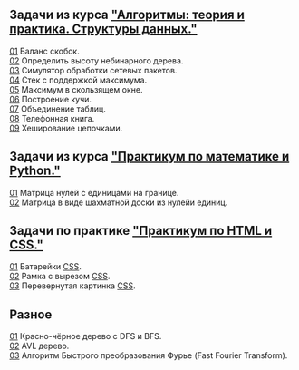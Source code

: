 ## Задачи из курса ["Алгоритмы: теория и практика. Структуры данных."](https://stepik.org/course/1547/syllabus)

[01](https://github.com/megamott/JavaAlgorithms/blob/master/src/stepik_algorithms_structures/Brackets.java) Баланс скобок.  
[02](https://github.com/megamott/JavaAlgorithms/blob/master/src/stepik_algorithms_structures/TreeHeight.java) Определить высоту небинарного дерева.  
[03](https://github.com/megamott/JavaAlgorithms/blob/master/src/stepik_algorithms_structures/NetworkPackage.java) Симулятор обработки сетевых пакетов.  
[04](https://github.com/megamott/JavaAlgorithms/blob/master/src/stepik_algorithms_structures/StackWithMax.java) Стек с поддержкой максимума.  
[05](https://github.com/megamott/JavaAlgorithms/blob/master/src/stepik_algorithms_structures/SlidingWindow.java) Максимум в скользящем окне.  
[06](https://github.com/megamott/JavaAlgorithms/blob/master/src/stepik_algorithms_structures/MinHeapBuilding.java) Построение кучи.  
[07](https://github.com/megamott/JavaAlgorithms/blob/master/src/stepik_algorithms_structures/TableJoin.java) Объединение таблиц.  
[08](https://github.com/megamott/JavaAlgorithms/blob/master/src/stepik_algorithms_structures/TelephoneBook.java) Телефонная книга.   
[09](https://github.com/megamott/JavaAlgorithms/blob/master/src/stepik_algorithms_structures/ChainingHashTable.java) Хеширование цепочками.  

## Задачи из курса ["Практикум по математике и Python."](https://stepik.org/lesson/184287/step/13?unit=161040)

[01](https://github.com/megamott/Algorithms/blob/master/src/numpy_course/Borders.py) Матрица нулей с единицами на границе.  
[02](https://github.com/megamott/Algorithms/blob/master/src/numpy_course/Chess.py) Матрица в виде шахматной доски из нулейи единиц. 

## Задачи по практике ["Практикум по HTML и CSS."](http://htmlbook.ru/practical)
[01](https://github.com/megamott/Algorithms/blob/master/src/html_patterns/page_1.html) Батарейки [CSS](https://github.com/megamott/Algorithms/blob/master/src/html_patterns/css/style_1.css).  
[02](https://github.com/megamott/Algorithms/blob/master/src/html_patterns/page_2.html) Рамка с вырезом [CSS](https://github.com/megamott/Algorithms/blob/master/src/html_patterns/css/style_2.css).  
[03](https://github.com/megamott/Algorithms/blob/master/src/html_patterns/page_3.html) Перевернутая картинка [CSS](https://github.com/megamott/Algorithms/blob/master/src/html_patterns/css/style_3.css).  

## Разное

[01](https://github.com/megamott/Algorithms/blob/master/src/different_algorithms/RedBlackTree.java) Красно-чёрное дерево с DFS и BFS.  
[02](https://github.com/megamott/JavaAlgorithms/blob/master/src/different_algorithms/AVLTree.java) AVL дерево.  
[03](https://github.com/megamott/Algorithms/blob/master/src/different_algorithms/FFTAlgorithm.py) Алгоритм Быстрого преобразования Фурье (Fast Fourier Transform).  
